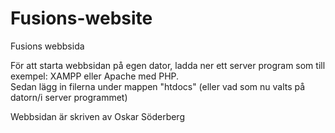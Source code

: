 # Fusions-website
Fusions webbsida

För att starta webbsidan på egen dator, ladda ner ett server program som till exempel: XAMPP eller Apache med PHP. <br>
Sedan lägg in filerna under mappen "htdocs"  (eller vad som nu valts på datorn/i server programmet)

Webbsidan är skriven av Oskar Söderberg
